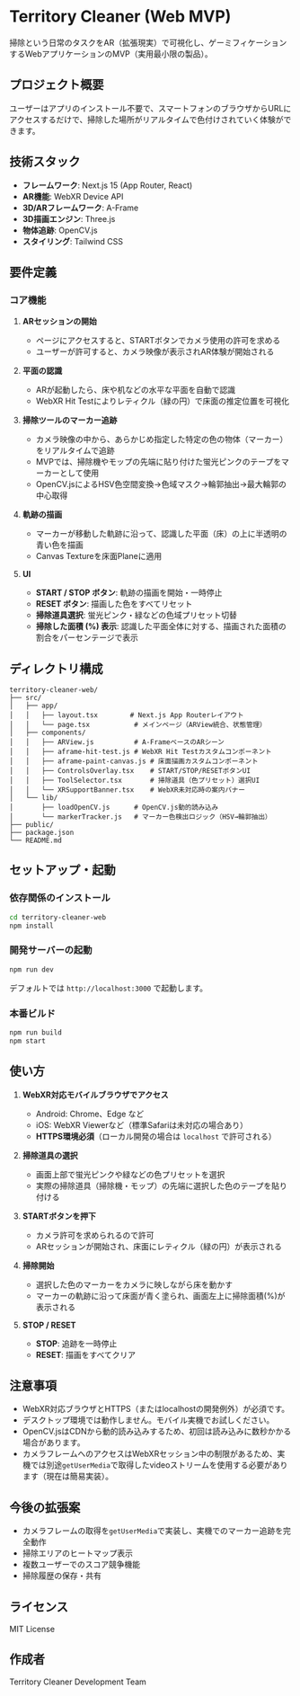 # Territory Cleaner (Web MVP)

掃除という日常のタスクをAR（拡張現実）で可視化し、ゲーミフィケーションするWebアプリケーションのMVP（実用最小限の製品）。

## プロジェクト概要

ユーザーはアプリのインストール不要で、スマートフォンのブラウザからURLにアクセスするだけで、掃除した場所がリアルタイムで色付けされていく体験ができます。

## 技術スタック

- **フレームワーク**: Next.js 15 (App Router, React)
- **AR機能**: WebXR Device API
- **3D/ARフレームワーク**: A-Frame
- **3D描画エンジン**: Three.js
- **物体追跡**: OpenCV.js
- **スタイリング**: Tailwind CSS

## 要件定義

### コア機能

1. **ARセッションの開始**
   - ページにアクセスすると、STARTボタンでカメラ使用の許可を求める
   - ユーザーが許可すると、カメラ映像が表示されAR体験が開始される

2. **平面の認識**
   - ARが起動したら、床や机などの水平な平面を自動で認識
   - WebXR Hit Testによりレティクル（緑の円）で床面の推定位置を可視化

3. **掃除ツールのマーカー追跡**
   - カメラ映像の中から、あらかじめ指定した特定の色の物体（マーカー）をリアルタイムで追跡
   - MVPでは、掃除機やモップの先端に貼り付けた蛍光ピンクのテープをマーカーとして使用
   - OpenCV.jsによるHSV色空間変換→色域マスク→輪郭抽出→最大輪郭の中心取得

4. **軌跡の描画**
   - マーカーが移動した軌跡に沿って、認識した平面（床）の上に半透明の青い色を描画
   - Canvas Textureを床面Planeに適用

5. **UI**
   - **START / STOP ボタン**: 軌跡の描画を開始・一時停止
   - **RESET ボタン**: 描画した色をすべてリセット
   - **掃除道具選択**: 蛍光ピンク・緑などの色域プリセット切替
   - **掃除した面積 (%) 表示**: 認識した平面全体に対する、描画された面積の割合をパーセンテージで表示

## ディレクトリ構成

```
territory-cleaner-web/
├── src/
│   ├── app/
│   │   ├── layout.tsx        # Next.js App Routerレイアウト
│   │   └── page.tsx           # メインページ（ARView統合、状態管理）
│   ├── components/
│   │   ├── ARView.js          # A-FrameベースのARシーン
│   │   ├── aframe-hit-test.js # WebXR Hit Testカスタムコンポーネント
│   │   ├── aframe-paint-canvas.js # 床面描画カスタムコンポーネント
│   │   ├── ControlsOverlay.tsx    # START/STOP/RESETボタンUI
│   │   ├── ToolSelector.tsx       # 掃除道具（色プリセット）選択UI
│   │   └── XRSupportBanner.tsx    # WebXR未対応時の案内バナー
│   └── lib/
│       ├── loadOpenCV.js      # OpenCV.js動的読み込み
│       └── markerTracker.js   # マーカー色検出ロジック（HSV→輪郭抽出）
├── public/
├── package.json
└── README.md
```

## セットアップ・起動

### 依存関係のインストール

```bash
cd territory-cleaner-web
npm install
```

### 開発サーバーの起動

```bash
npm run dev
```

デフォルトでは `http://localhost:3000` で起動します。

### 本番ビルド

```bash
npm run build
npm start
```

## 使い方

1. **WebXR対応モバイルブラウザでアクセス**
   - Android: Chrome、Edge など
   - iOS: WebXR Viewerなど（標準Safariは未対応の場合あり）
   - **HTTPS環境必須**（ローカル開発の場合は `localhost` で許可される）

2. **掃除道具の選択**
   - 画面上部で蛍光ピンクや緑などの色プリセットを選択
   - 実際の掃除道具（掃除機・モップ）の先端に選択した色のテープを貼り付ける

3. **STARTボタンを押下**
   - カメラ許可を求められるので許可
   - ARセッションが開始され、床面にレティクル（緑の円）が表示される

4. **掃除開始**
   - 選択した色のマーカーをカメラに映しながら床を動かす
   - マーカーの軌跡に沿って床面が青く塗られ、画面左上に掃除面積(%)が表示される

5. **STOP / RESET**
   - **STOP**: 追跡を一時停止
   - **RESET**: 描画をすべてクリア

## 注意事項

- WebXR対応ブラウザとHTTPS（またはlocalhostの開発例外）が必須です。
- デスクトップ環境では動作しません。モバイル実機でお試しください。
- OpenCV.jsはCDNから動的読み込みするため、初回は読み込みに数秒かかる場合があります。
- カメラフレームへのアクセスはWebXRセッション中の制限があるため、実機では別途`getUserMedia`で取得したvideoストリームを使用する必要があります（現在は簡易実装）。

## 今後の拡張案

- カメラフレームの取得を`getUserMedia`で実装し、実機でのマーカー追跡を完全動作
- 掃除エリアのヒートマップ表示
- 複数ユーザーでのスコア競争機能
- 掃除履歴の保存・共有

## ライセンス

MIT License

## 作成者

Territory Cleaner Development Team
